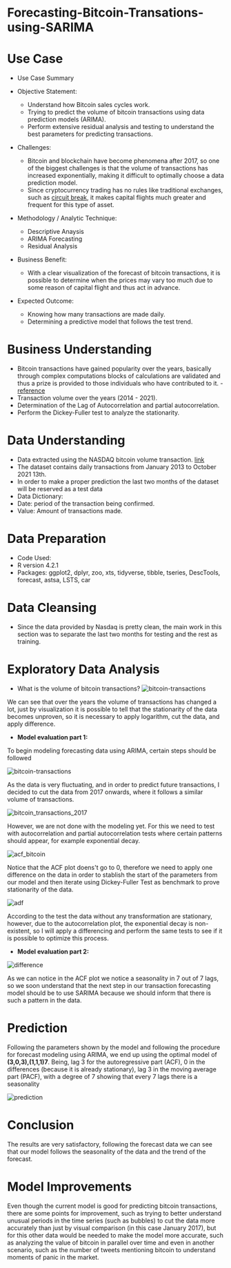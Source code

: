 # **Forecasting-Bitcoin-Transations-using-SARIMA**

# Use Case

- Use Case Summary
- Objective Statement: 
  * Understand how Bitcoin sales cycles work.
  * Trying to predict the volume of bitcoin transactions using data prediction models (ARIMA).
  * Perform extensive residual analysis and testing to understand the best parameters for predicting transactions.

- Challenges:
  * Bitcoin and blockchain have become phenomena after 2017, so one of the biggest challenges is that the volume of transactions has increased exponentially, making it difficult to optimally choose a data prediction model.
  * Since cryptocurrency trading has no rules like traditional exchanges, such as [circuit break](https://www.investopedia.com/terms/c/circuitbreaker.asp), it makes capital flights much greater and frequent for this type of asset.

- Methodology / Analytic Technique:
  * Descriptive Anaysis
  * ARIMA Forecasting
  * Residual Analysis

- Business Benefit:
  * With a clear visualization of the forecast of bitcoin transactions, it is possible to determine when the prices may vary too much due to some reason of capital flight and thus act in advance.

- Expected Outcome:
  * Knowing how many transactions are made daily.
  * Determining a predictive model that follows the test trend.
 
 # Business Understanding
 
 - Bitcoin transactions have gained popularity over the years, basically through complex computations blocks of calculations are validated and thus a prize is provided to those individuals who have contributed to it. - [reference](https://www.investopedia.com/terms/b/blockchain.asp)
 - Transaction volume over the years (2014 - 2021).
 - Determination of the Lag of Autocorrelation and partial autocorrelation.
 - Perform the Dickey-Fuller test to analyze the stationarity.

# Data Understanding

- Data extracted using the NASDAQ bitcoin volume transaction. [link](https://data.nasdaq.com/data/BCHAIN/NTRAN-bitcoin-number-of-transactions)
- The dataset contains daily transactions from January 2013 to October 2021 13th.
- In order to make a proper prediction the last two months of the dataset will be reserved as a test data
- Data Dictionary:
- Date: period of the transaction being confirmed.
- Value: Amount of transactions made.


# Data Preparation

- Code Used:
- R version 4.2.1
- Packages: ggplot2, dplyr, zoo, xts, tidyverse, tibble, tseries, DescTools, forecast, astsa, LSTS, car

# Data Cleansing

- Since the data provided by Nasdaq is pretty clean, the main work in this section was to separate the last two months for testing and the rest as training.

# Exploratory Data Analysis

- What is the volume of bitcoin transactions? ![bitcoin-transactions](https://i.imgur.com/GgRq4iE.png)

We can see that over the years the volume of transactions has changed a lot, just by visualization it is possible to tell that the stationarity of the data becomes unproven, so it is necessary to apply logarithm, cut the data, and apply difference.

- **Model evaluation part 1:**

To begin modeling forecasting data using ARIMA, certain steps should be followed

![bitcoin-transactions](https://i.imgur.com/eabstk3.png)

As the data is very fluctuating, and in order to predict future transactions, I decided to cut the data from 2017 onwards, where it follows a similar volume of transactions.

![bitcoin_transactions_2017](https://i.imgur.com/LJXKpJb.png)

However, we are not done with the modeling yet. For this we need to test with autocorrelation and partial autocorrelation tests where certain patterns should appear, for example exponential decay.

![acf_bitcoin](https://i.imgur.com/F1nCvlh.png)

Notice that the ACF plot doens't go to 0, therefore we need to apply one difference on the data in order to stablish the start of the parameters from our model and then iterate using Dickey-Fuller Test as benchmark to prove stationarity of the data.

![adf](https://i.imgur.com/NGdD4Uo.png)

According to the test the data without any transformation are stationary, however, due to the autocorrelation plot, the exponential decay is non-existent, so I will apply a differencing and perform the same tests to see if it is possible to optimize this process.


- **Model evaluation part 2:**

![difference](https://i.imgur.com/LeA4mPP.png)

As we can notice in the ACF plot we notice a seasonality in 7 out of 7 lags, so we soon understand that the next step in our transaction forecasting model should be to use SARIMA because we should inform that there is such a pattern in the data.


# Prediction

Following the parameters shown by the model and following the procedure for forecast modeling using ARIMA, we end up using the optimal model of **(3,0,3),(1,1,1)7**. Being, lag 3 for the autoregressive part (ACF), 0 in the differences (because it is already stationary), lag 3 in the moving average part (PACF), with a degree of 7 showing that every 7 lags there is a seasonality

![prediction](https://i.imgur.com/iqLpb91.png)


# Conclusion
The results are very satisfactory, following the forecast data we can see that our model follows the seasonality of the data and the trend of the forecast.

# Model Improvements
Even though the current model is good for predicting bitcoin transactions, there are
some points for improvement, such as trying to better understand unusual periods in the
time series (such as bubbles) to cut the data more accurately than just by visual comparison
(in this case January 2017), but for this other data would be needed to make the model more
accurate, such as analyzing the value of bitcoin in parallel over time and even in another
scenario, such as the number of tweets mentioning bitcoin to understand moments of panic
in the market.







